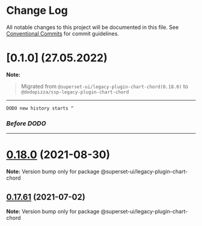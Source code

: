 # Change Log

All notable changes to this project will be documented in this file.
See [Conventional Commits](https://conventionalcommits.org) for commit guidelines.

# [0.1.0] (27.05.2022)

**Note:**
  > Migrated from `@superset-ui/legacy-plugin-chart-chord(0.18.0)` to `@dodopizza/ssp-legacy-plugin-chart-chord`
___

`DODO new history starts ^`

### *Before DODO*
___

# [0.18.0](https://github.com/apache-superset/superset-ui/compare/v0.17.87...v0.18.0) (2021-08-30)

**Note:** Version bump only for package @superset-ui/legacy-plugin-chart-chord





## [0.17.61](https://github.com/apache-superset/superset-ui/compare/v0.17.60...v0.17.61) (2021-07-02)

**Note:** Version bump only for package @superset-ui/legacy-plugin-chart-chord
